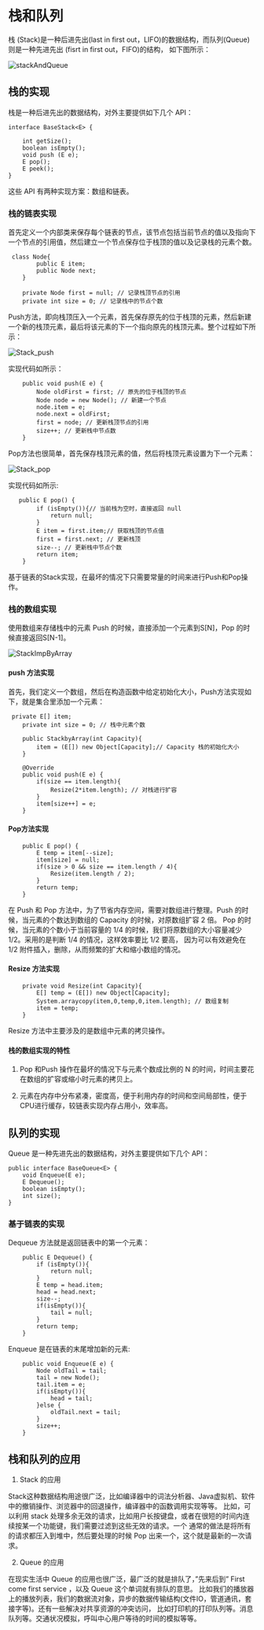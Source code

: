# 栈和队列

栈 (Stack)是一种后进先出(last in first out，LIFO)的数据结构，而队列(Queue)则是一种先进先出 (fisrt in first out，FIFO)的结构，
如下图所示：

![stackAndQueue]()

## 栈的实现

栈是一种后进先出的数据结构，对外主要提供如下几个 API：

```
interface BaseStack<E> {

    int getSize();
    boolean isEmpty();
    void push (E e);
    E pop();
    E peek();
}
```

这些 API 有两种实现方案：数组和链表。

### 栈的链表实现

首先定义一个内部类来保存每个链表的节点，该节点包括当前节点的值以及指向下一个节点的引用值，然后建立一个节点保存位于栈顶的值以及记录栈的元素个数。

```
 class Node{
        public E item;
        public Node next;
    }

    private Node first = null; // 记录栈顶节点的引用
    private int size = 0; // 记录栈中的节点个数
```

Push方法，即向栈顶压入一个元素，首先保存原先的位于栈顶的元素，然后新建一个新的栈顶元素，最后将该元素的下一个指向原先的栈顶元素。整个过程如下所示：

![Stack_push]()

实现代码如所示：

```
    public void push(E e) {
        Node oldFirst = first; // 原先的位于栈顶的节点
        Node node = new Node(); // 新建一个节点
        node.item = e;
        node.next = oldFirst;
        first = node; // 更新栈顶节点的引用
        size++; // 更新栈中节点数
    }
```

Pop方法也很简单，首先保存栈顶元素的值，然后将栈顶元素设置为下一个元素：

![Stack_pop]()

实现代码如所示:

```
   public E pop() {
        if (isEmpty()){// 当前栈为空时，直接返回 null
            return null;
        }
        E item = first.item;// 获取栈顶的节点值
        first = first.next; // 更新栈顶
        size--; // 更新栈中节点个数
        return item;
    }
```

基于链表的Stack实现，在最坏的情况下只需要常量的时间来进行Push和Pop操作。

### 栈的数组实现

使用数组来存储栈中的元素 Push 的时候，直接添加一个元素到S[N]，Pop 的时候直接返回S[N-1]。

![StackImpByArray]()


#### push 方法实现

首先，我们定义一个数组，然后在构造函数中给定初始化大小，Push方法实现如下，就是集合里添加一个元素：

```
 private E[] item;
    private int size = 0; // 栈中元素个数

    public StackbyArray(int Capacity){
        item = (E[]) new Object[Capacity];// Capacity 栈的初始化大小
    }

    @Override
    public void push(E e) {
        if(size == item.length){
            Resize(2*item.length); // 对栈进行扩容
        }
        item[size++] = e;
    }
```

#### Pop方法实现

```
    public E pop() {
        E temp = item[--size];
        item[size] = null;
        if(size > 0 && size == item.length / 4){
            Resize(item.length / 2);
        }
        return temp;
    }
```

在 Push 和 Pop 方法中，为了节省内存空间，需要对数组进行整理。Push 的时候，当元素的个数达到数组的 Capacity 的时候，对原数组扩容 2 倍。
Pop 的时候，当元素的个数小于当前容量的 1/4 的时候，我们将原数组的大小容量减少 1/2。采用的是判断 1/4 的情况，这样效率要比 1/2 要高，
因为可以有效避免在 1/2 附件插入，删除，从而频繁的扩大和缩小数组的情况。

#### Resize 方法实现

```
    private void Resize(int Capacity){
        E[] temp = (E[]) new Object[Capacity];
        System.arraycopy(item,0,temp,0,item.length); // 数组复制
        item = temp;
    }
```
Resize 方法中主要涉及的是数组中元素的拷贝操作。

#### 栈的数组实现的特性

1. Pop 和Push 操作在最坏的情况下与元素个数成比例的 N 的时间，时间主要花在数组的扩容或缩小时元素的拷贝上。

2. 元素在内存中分布紧凑，密度高，便于利用内存的时间和空间局部性，便于CPU进行缓存，较链表实现内存占用小，效率高。


## 队列的实现

Queue 是一种先进先出的数据结构，对外主要提供如下几个 API：

```
public interface BaseQueue<E> {
    void Enqueue(E e);
    E Dequeue();
    boolean isEmpty();
    int size();
}
```

### 基于链表的实现

Dequeue 方法就是返回链表中的第一个元素：

```
    public E Dequeue() {
        if (isEmpty()){
            return null;
        }
        E temp = head.item;
        head = head.next;
        size--;
        if(isEmpty()){
            tail = null;
        }
        return temp;
    }
```

Enqueue 是在链表的末尾增加新的元素:

```
    public void Enqueue(E e) {
        Node oldTail = tail;
        tail = new Node();
        tail.item = e;
        if(isEmpty()){
            head = tail;
        }else {
            oldTail.next = tail;
        }
        size++;
    }
```

## 栈和队列的应用

1. Stack 的应用

Stack这种数据结构用途很广泛，比如编译器中的词法分析器、Java虚拟机、软件中的撤销操作、浏览器中的回退操作，编译器中的函数调用实现等等。
比如，可以利用 stack 处理多余无效的请求，比如用户长按键盘，或者在很短的时间内连续按某一个功能键，我们需要过滤到这些无效的请求。一个
通常的做法是将所有的请求都压入到堆中，然后要处理的时候 Pop 出来一个，这个就是最新的一次请求。

2. Queue 的应用

在现实生活中 Queue 的应用也很广泛，最广泛的就是排队了，”先来后到” First come first service ，以及 Queue 这个单词就有排队的意思。
比如我们的播放器上的播放列表，我们的数据流对象，异步的数据传输结构(文件IO，管道通讯，套接字等)。还有一些解决对共享资源的冲突访问，
比如打印机的打印队列等。消息队列等。交通状况模拟，呼叫中心用户等待的时间的模拟等等。

